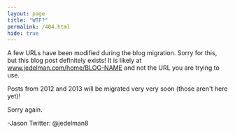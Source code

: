 ```yaml
---
layout: page
title: "WTF?"
permalink: /404.html
hide: true
---
```

A few URLs have been modified during the blog migration.  Sorry for this, but this blog post definitely exists!  It is likely at www.jedelman.com/home/BLOG-NAME and not the URL you are trying to use.

Posts from 2012 and 2013 will be migrated very very soon (those aren't here yet)!

Sorry again.

-Jason
Twitter: @jedelman8
